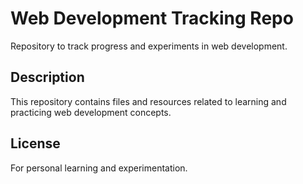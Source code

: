 # Web Development Tracking Repo

Repository to track progress and experiments in web development.

## Description

This repository contains files and resources related to learning and practicing web development concepts.

## License

For personal learning and experimentation.

